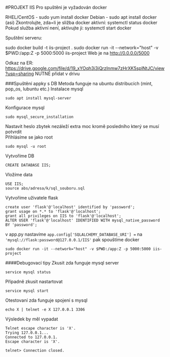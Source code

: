 #PROJEKT IIS
Pro spuštěni je vyžadován docker

RHEL/CentOS - sudo yum install docker
Debian - sudo apt install docker (asi)
Zkontrolujte, zda=li je sližba docker aktivní: systemctl status docker Pokud služba aktivní není, aktivujte ji: systemctl start docker

Spuštění serveru:

sudo docker build -t iis-project .
sudo docker run -it --network="host" -v $PWD:/app:Z -p 5000:5000 iis-project
Web je na http://0.0.0.0/5000

Odkaz na ER: https://drive.google.com/file/d/19_xYOqh3i3iQrzInmw7zHrXK5splNtJC/view?usp=sharing NUTNÉ přidat v drivu

###Spuštění appky s DB
Metoda funguje na ubuntu distribucích (mint, pop_os, lubuntu etc.)
Instalace mysql
```
sudo apt install mysql-server
```
Konfigurace mysql
```
sudo mysql_secure_installation
```
Nastavit heslo zbytek nezáleží extra moc kromě posledního který se musí potvrdit\
Přihlásíme se jako root
```
sudo mysql -u root
```
Vytvoříme DB
```
CREATE DATABASE IIS;
```
Vložíme data
```
USE IIS;
source abs/adresa/k/sql_souboru.sql
```
Vytvoříme uživatele flask
```
create user 'flask'@'localhost' identified by 'password';
grant usage on *.* to 'flask'@'localhost';
grant all privileges on IIS to 'flask'@'localhost';
ALTER USER 'flask'@'localhost' IDENTIFIED WITH mysql_native_password BY 'password';
```
v app.py nastavíme `app.config['SQLALCHEMY_DATABASE_URI'] =` na `'mysql://flask:password@127.0.0.1/IIS'`
pak spouštíme docker 
```
sudo docker run -it --network="host" -v $PWD:/app:Z -p 5000:5000 iis-project
```
####Debugovací tipy
Zkusit zda funguje mysql server
```
service mysql status
```
Případně zkusit nastartovat
```
service mysql start
```
Otestovaní zda funguje spojení s mysql
```
echo X | telnet -e X 127.0.0.1 3306
```
Výsledek by měl vypadat
```
Telnet escape character is 'X'.
Trying 127.0.0.1...
Connected to 127.0.0.1.
Escape character is 'X'.

telnet> Connection closed.
```
